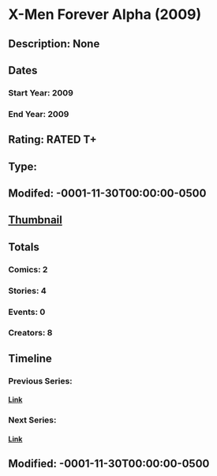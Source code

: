# X-Men Forever Alpha (2009)
## Description: None
## Dates
### Start Year: 2009
### End Year: 2009
## Rating: RATED T+
## Type: 
## Modifed: -0001-11-30T00:00:00-0500
## [Thumbnail](http://i.annihil.us/u/prod/marvel/i/mg/8/c0/4bb52c24c258a.jpg)
## Totals
### Comics: 2
### Stories: 4
### Events: 0
### Creators: 8
## Timeline
### Previous Series: 
#### [Link]()
### Next Series: 
#### [Link]()
## Modified: -0001-11-30T00:00:00-0500